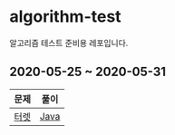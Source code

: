 # algorithm-test
알고리즘 테스트 준비용 레포입니다.

## 2020-05-25 ~ 2020-05-31

|                     문제                     |                             풀이                             |
| :------------------------------------------: | :----------------------------------------------------------: |
| [터렛](https://www.acmicpc.net/problem/1002) | [Java](https://github.com/Logqwerty/algorithm-test/tree/master/src/Q1002) |

